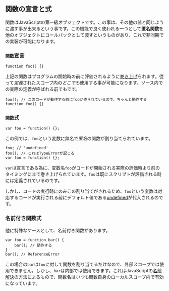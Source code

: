 ## 関数の宣言と式

関数はJavaScriptの第一級オブジェクトです。この事は、その他の値と同じように渡す事が出来るという事です。この機能で良く使われる一つとして**匿名関数**を他のオブジェクトにコールバックとして渡すというものがあり、これで非同期での実装が可能になります。

### `関数`宣言

    function foo() {}

上記の関数はプログラムの開始時の前に評価されるように[巻き上げ](#function.scopes)られます。従って*定義*されたスコープ内の*どこでも*使用する事が可能になります。ソース内での実際の定義が呼ばれる前でもです。

    foo(); // このコードが動作する前にfooが作られているので、ちゃんと動作する
    function foo() {}

### `関数`式

    var foo = function() {};

この例では、`foo`という変数に無名で*匿名*の関数が割り当てられています。

    foo; // 'undefined'
    foo(); // これはTypeErrorが起こる
    var foo = function() {};

`var`は宣言である為に、変数名`foo`がコードが開始される実際の評価時より前のタイミングにまで巻き上げられています。`foo`は既にスクリプトが評価される時には定義されているのです。

しかし、コードの実行時にのみこの割り当てがされるため、`foo`という変数は対応するコードが実行される前にデフォルト値である[undefined](#core.undefined)が代入されるのです。

### 名前付き関数式

他に特殊なケースとして、名前付き関数があります。

    var foo = function bar() {
        bar(); // 動作する
    }
    bar(); // ReferenceError

この場合の`bar`は`foo`に対して関数を割り当てるだけなので、外部スコープでは使用できません。しかし、`bar`は内部では使用できます。これはJavaScriptの[名前解決](#function.scopes)の方法によるもので、関数名は*いつも*関数自身のローカルスコープ内で有効になっています。
